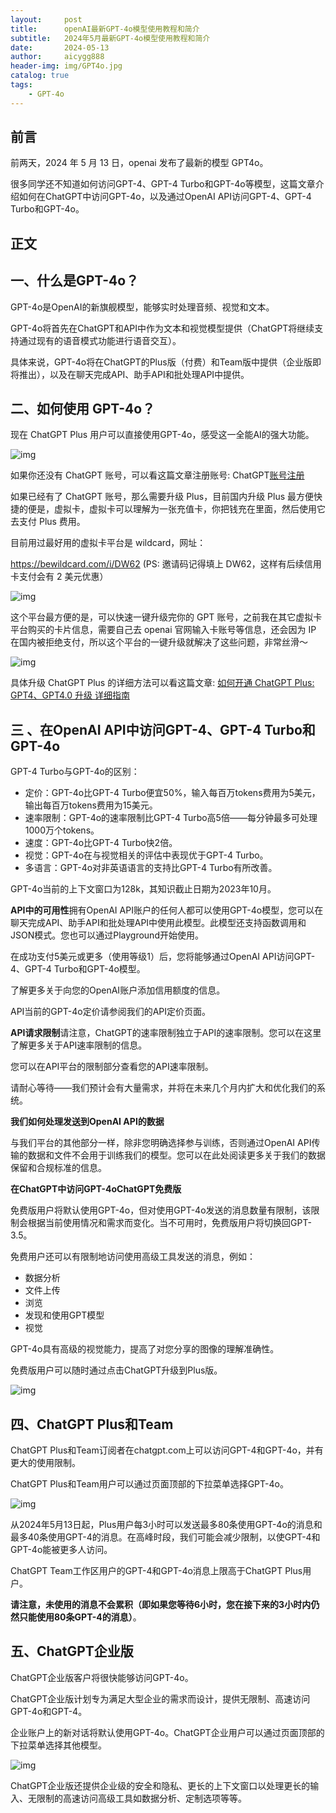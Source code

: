 ```yaml
---
layout:     post
title:      openAI最新GPT-4o模型使用教程和简介
subtitle:   2024年5月最新GPT-4o模型使用教程和简介
date:       2024-05-13
author:     aicygg888
header-img: img/GPT4o.jpg
catalog: true
tags:
    - GPT-4o
---
```


## 前言

前两天，2024 年 5 月 13 日，openai 发布了最新的模型 GPT4o。

很多同学还不知道如何访问GPT-4、GPT-4 Turbo和GPT-4o等模型，这篇文章介绍如何在ChatGPT中访问GPT-4o，以及通过OpenAI API访问GPT-4、GPT-4 Turbo和GPT-4o。

## 正文

## 一、什么是GPT-4o？

GPT-4o是OpenAI的新旗舰模型，能够实时处理音频、视觉和文本。

GPT-4o将首先在ChatGPT和API中作为文本和视觉模型提供（ChatGPT将继续支持通过现有的语音模式功能进行语音交互）。

具体来说，GPT-4o将在ChatGPT的Plus版（付费）和Team版中提供（企业版即将推出），以及在聊天完成API、助手API和批处理API中提供。

## 二、如何使用 GPT-4o？

现在 ChatGPT Plus 用户可以直接使用GPT-4o，感受这一全能AI的强大功能。 

![img](https://picx.zhimg.com/80/v2-ae9920d8fb232d3891c4e8cb38d45998_720w.png)

如果你还没有 ChatGPT 账号，可以看这篇文章注册账号: ChatGPT[账号注册](https://littlemagic8.github.io/2024/04/17/how-to-update-ChatGPT-plus4.0/)

如果已经有了 ChatGPT 账号，那么需要升级 Plus，目前国内升级 Plus 最方便快捷的便是，虚拟卡，虚拟卡可以理解为一张充值卡，你把钱充在里面，然后使用它去支付 Plus 费用。

目前用过最好用的虚拟卡平台是 wildcard，网址：

https://bewildcard.com/i/DW62 (PS: 邀请码记得填上 DW62，这样有后续信用卡支付会有 2 美元优惠） 

![img](https://picx.zhimg.com/80/v2-e6dcfcdcca581ce6979a33bd8ff327cb_720w.png)

这个平台最方便的是，可以快速一键升级完你的 GPT 账号，之前我在其它虚拟卡平台购买的卡片信息，需要自己去 openai 官网输入卡账号等信息，还会因为 IP 在国内被拒绝支付，所以这个平台的一键升级就解决了这些问题，非常丝滑～

![img](https://pic1.zhimg.com/80/v2-69144f14135a6b99edb15f80dc715792_720w.png)



具体升级 ChatGPT Plus 的详细方法可以看这篇文章: [如何开通 ChatGPT Plus: GPT4、GPT4.0 升级 详细指南](https://littlemagic8.github.io/2024/04/17/how-to-update-ChatGPT-plus4.0/)

## 三 、在OpenAI API中访问GPT-4、GPT-4 Turbo和GPT-4o

GPT-4 Turbo与GPT-4o的区别：

- 定价：GPT-4o比GPT-4 Turbo便宜50%，输入每百万tokens费用为5美元，输出每百万tokens费用为15美元。
- 速率限制：GPT-4o的速率限制比GPT-4 Turbo高5倍——每分钟最多可处理1000万个tokens。
- 速度：GPT-4o比GPT-4 Turbo快2倍。
- 视觉：GPT-4o在与视觉相关的评估中表现优于GPT-4 Turbo。
- 多语言：GPT-4o对非英语语言的支持比GPT-4 Turbo有所改善。

GPT-4o当前的上下文窗口为128k，其知识截止日期为2023年10月。

**API中的可用性**拥有OpenAI API账户的任何人都可以使用GPT-4o模型，您可以在聊天完成API、助手API和批处理API中使用此模型。此模型还支持函数调用和JSON模式。您也可以通过Playground开始使用。

在成功支付5美元或更多（使用等级1）后，您将能够通过OpenAI API访问GPT-4、GPT-4 Turbo和GPT-4o模型。

了解更多关于向您的OpenAI账户添加信用额度的信息。

API当前的GPT-4o定价请参阅我们的API定价页面。

**API请求限制**请注意，ChatGPT的速率限制独立于API的速率限制。您可以在这里了解更多关于API速率限制的信息。

您可以在API平台的限制部分查看您的API速率限制。

请耐心等待——我们预计会有大量需求，并将在未来几个月内扩大和优化我们的系统。

**我们如何处理发送到OpenAI API的数据**

与我们平台的其他部分一样，除非您明确选择参与训练，否则通过OpenAI API传输的数据和文件不会用于训练我们的模型。您可以在此处阅读更多关于我们的数据保留和合规标准的信息。

**在ChatGPT中访问GPT-4oChatGPT免费版**

免费版用户将默认使用GPT-4o，但对使用GPT-4o发送的消息数量有限制，该限制会根据当前使用情况和需求而变化。当不可用时，免费版用户将切换回GPT-3.5。

免费用户还可以有限制地访问使用高级工具发送的消息，例如：

- 数据分析 
- 文件上传 
- 浏览 
- 发现和使用GPT模型 
- 视觉 

GPT-4o具有高级的视觉能力，提高了对您分享的图像的理解准确性。

免费版用户可以随时通过点击ChatGPT升级到Plus版。

![img](https://picx.zhimg.com/80/v2-a53e0b3e6884eb6feefa61cfe252e803_720w.png)



## 四、ChatGPT Plus和Team

ChatGPT Plus和Team订阅者在chatgpt.com上可以访问GPT-4和GPT-4o，并有更大的使用限制。

ChatGPT Plus和Team用户可以通过页面顶部的下拉菜单选择GPT-4o。

![img](https://picx.zhimg.com/80/v2-2d344b2b5f0ac5eeeb0305b975003c84_720w.png)



从2024年5月13日起，Plus用户每3小时可以发送最多80条使用GPT-4o的消息和最多40条使用GPT-4的消息。在高峰时段，我们可能会减少限制，以使GPT-4和GPT-4o能被更多人访问。

ChatGPT Team工作区用户的GPT-4和GPT-4o消息上限高于ChatGPT Plus用户。

**请注意，未使用的消息不会累积（即如果您等待6小时，您在接下来的3小时内仍然只能使用80条GPT-4的消息）**。

## 五、ChatGPT企业版

ChatGPT企业版客户将很快能够访问GPT-4o。

ChatGPT企业版计划专为满足大型企业的需求而设计，提供无限制、高速访问GPT-4o和GPT-4。

企业账户上的新对话将默认使用GPT-4o。ChatGPT企业用户可以通过页面顶部的下拉菜单选择其他模型。

![img](https://pica.zhimg.com/80/v2-2d344b2b5f0ac5eeeb0305b975003c84_720w.png)



ChatGPT企业版还提供企业级的安全和隐私、更长的上下文窗口以处理更长的输入、无限制的高速访问高级工具如数据分析、定制选项等等。